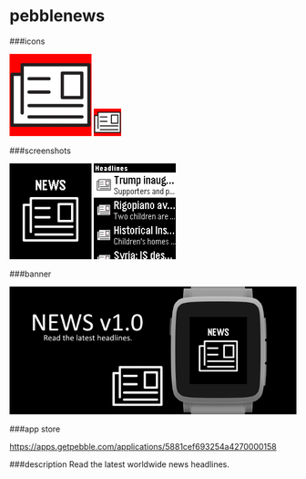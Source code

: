 # pebblenews
###icons

![icon-144.png](/assets/icon-144.png)
![icon-48.png](/assets/icon-48.png)

###screenshots

![basalt.png](/assets/basalt.png)
![basalt-headlines.png](/assets/basalt-headlines.png)

###banner

![banner.png](/assets/banner.png)

###app store

https://apps.getpebble.com/applications/5881cef693254a4270000158

###description
Read the latest worldwide news headlines.
